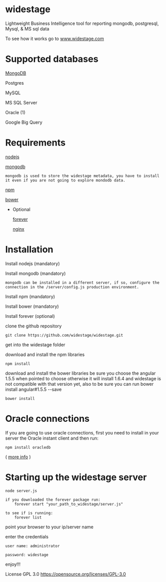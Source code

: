 # widestage
Lightweight Business Intelligence tool for reporting mongodb, postgresql, Mysql, &amp; MS sql data

To see how it works go to www.widestage.com

# Supported databases

[MongoDB](http://widestage.com/en/pages/open_source_reports_for_mongodb) 

Postgres

MySQL

MS SQL Server

Oracle (1)

Google Big Query

# Requirements

[nodejs](https://nodejs.org)

[mongodb](https://www.mongodb.org)

    mongodb is used to store the widestage metadata, you have to install it even if you are not going to explore mondodb data.

[npm](https://www.npmjs.com)

[bower](http://bower.io)

- Optional

    [forever](https://www.npmjs.com/package/forever)

    [nginx](http://nginx.org)

# Installation

Install nodejs (mandatory)

Install mongodb (mandatory)
    
    mongodb can be installed in a different server, if so, configure the connection in the /server/config.js production environment.

Install npm (mandatory)

Install bower (mandatory)

Install forever (optional)

clone the github repository
    
    git clone https://github.com/widestage/widestage.git

get into the widestage folder

download and install the npm libraries
    
    npm install

download and install the bower libraries
be sure you choose the angular 1.5.5 when pointed to choose otherwise it will install 1.6.4 and widestage is not compatible with that version yet, also to be sure you can run  bower install angular#1.5.5 --save
    
    bower install


# Oracle connections

If you are going to use oracle connections, first you need to install in your server the Oracle instant client and then run:

    npm install oracledb 

( [more info](https://github.com/oracle/node-oracledb) )


# Starting up the widestage server
    
    node server.js

    if you downloaded the forever package run:
        forever start "your_path_to_widestage/server.js"

    to see if is running:
        forever list

point your browser to your ip/server name

enter the credentials
    
    user name: administrator
    
    password: widestage

enjoy!!!


License GPL 3.0
https://opensource.org/licenses/GPL-3.0


